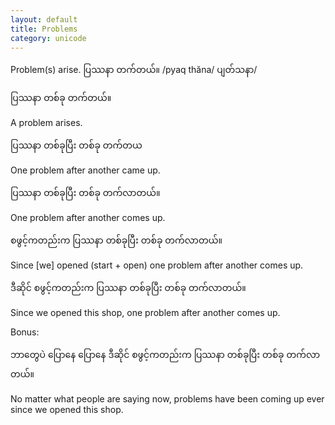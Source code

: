 ```yaml
---
layout: default
title: Problems
category: unicode
---
```


<p>Problem(s) arise. <span class='mm3'>ပြဿနာ တက်တယ်။ </span>/pyaq thăna/ <span class='mm3'>ပျတ်သနာ</span>/</p>

<p class='my'><span class='mm3'>ပြဿနာ တစ်ခု တက်တယ်။</span></p>
<p class='hide-this'>A problem arises.</p>

<p class='my'><span class='mm3'>ပြဿနာ တစ်ခုပြီး တစ်ခု တက်တယ</span></p>
<p class='hide-this'>One problem after another came up.</p>

<p class='my'><span class='mm3'>ပြဿနာ တစ်ခုပြီး တစ်ခု တက်လာတယ်။</span></p>
<p class='hide-this'>One problem after another comes up.</p>

<p class='my'><span class='mm3'>စဖွင့်ကတည်းက ပြဿနာ တစ်ခုပြီး တစ်ခု တက်လာတယ်။</span></p>
<p class='hide-this'>Since [we] opened (start + open) one problem after another comes up.</p>

<p class='my'><span class='mm3'>ဒီဆိုင် စဖွင့်ကတည်းက ပြဿနာ တစ်ခုပြီး တစ်ခု တက်လာတယ်။</span></p>
<p class='hide-this'>Since we opened this shop, one problem after another comes up.</p>

<p>Bonus:</p>
<p class='my'><span class='mm3'>ဘာတွေပဲ ပြောနေ ပြောနေ ဒီဆိုင် စဖွင့်ကတည်းက ပြဿနာ တစ်ခုပြီး တစ်ခု တက်လာတယ်။</span></p>
<p class='hide-this'>No matter what people are saying now, problems have been coming up ever since we opened this shop.</p>
